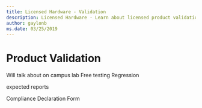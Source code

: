 ```yaml
---
title: Licensed Hardware - Validation
description: Licensed Hardware - Learn about licensed product validation and testing
author: gaylonb
ms.date: 03/25/2019
---
```


# Product Validation

Will talk about on campus lab
Free testing 
Regression

expected reports

Compliance Declaration Form
